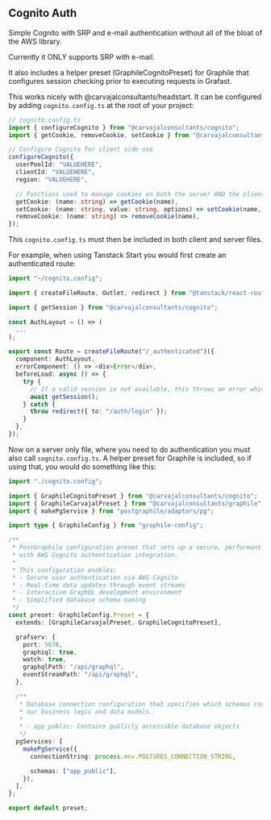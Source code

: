 ## Cognito Auth

Simple Cognito with SRP and e-mail authentication without all of the bloat of the AWS library.

Currently it ONLY supports SRP with e-mail.

It also includes a helper preset (GraphileCognitoPreset) for Graphile that configures session checking prior to executing requests in Grafast.

This works nicely with @carvajalconsultants/headstart. It can be configured by adding `cognito.config.ts` at the root of your project:

```typescript
// cognito.config.ts
import { configureCognito } from "@carvajalconsultants/cognito";
import { getCookie, removeCookie, setCookie } from "@carvajalconsultants/headstart/cookies";

// Configure Cognito for client side use
configureCognito({
  userPoolId: "VALUEHERE",
  clientId: "VALUEHERE",
  region: "VALUEHERE",

  // Functions used to manage cookies on both the server AND the client.
  getCookie: (name: string) => getCookie(name),
  setCookie: (name: string, value: string, options) => setCookie(name, value, options),
  removeCookie: (name: string) => removeCookie(name),
});
```

This `cognito.config.ts` must then be included in both client and server files.

For example, when using Tanstack Start you would first create an authenticated route:

```typescript
import "~/cognito.config";

import { createFileRoute, Outlet, redirect } from "@tanstack/react-router";

import { getSession } from "@carvajalconsultants/cognito";

const AuthLayout = () => (
  ...
);

export const Route = createFileRoute("/_authenticated")({
  component: AuthLayout,
  errorComponent: () => <div>Error</div>,
  beforeLoad: async () => {
    try {
      // If a valid session is not available, this throws an error which means the user cannot access the resource.
      await getSession();
    } catch {
      throw redirect({ to: "/auth/login" });
    }
  },
});
```

Now on a server only file, where you need to do authentication you must also call `cognito.config.ts`. A helper preset for Graphile is included, so if using that, you would do something like this:

```typescript
import "./cognito.config";

import { GraphileCognitoPreset } from "@carvajalconsultants/cognito";
import { GraphileCarvajalPreset } from "@carvajalconsultants/graphile";
import { makePgService } from "postgraphile/adaptors/pg";

import type { GraphileConfig } from "graphile-config";

/**
 * PostGraphile configuration preset that sets up a secure, performant GraphQL API
 * with AWS Cognito authentication integration.
 *
 * This configuration enables:
 * - Secure user authentication via AWS Cognito
 * - Real-time data updates through event streams
 * - Interactive GraphQL development environment
 * - Simplified database schema naming
 */
const preset: GraphileConfig.Preset = {
  extends: [GraphileCarvajalPreset, GraphileCognitoPreset],

  grafserv: {
    port: 5678,
    graphiql: true,
    watch: true,
    graphqlPath: "/api/graphql",
    eventStreamPath: "/api/graphql",
  },

  /**
   * Database connection configuration that specifies which schemas contain
   * our business logic and data models.
   *
   * - app_public: Contains publicly accessible database objects
   */
  pgServices: [
    makePgService({
      connectionString: process.env.POSTGRES_CONNECTION_STRING,

      schemas: ["app_public"],
    }),
  ],
};

export default preset;
```
